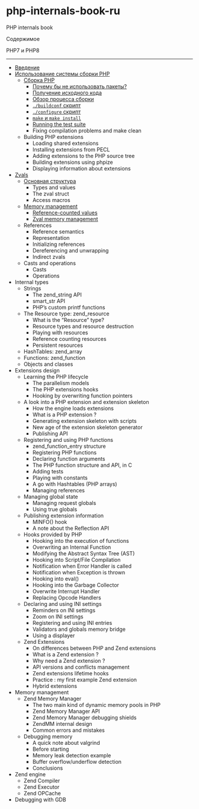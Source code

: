 # php-internals-book-ru
PHP internals book

Содержимое

PHP7 и PHP8
____
* [Введение](/php7/introduction.md)
* [Использование системы сборки PHP](/php7/build_system.md)
  * [Сборка PHP](/php7/build_system/build_php.md)
    * [Почему бы не использовать пакеты?](/php7/build_system/build_php.md#why-not-use-packages)
    * [Получение исходного кода](/php7/build_system/build_php.md#obtaining-the-source-code)
    * [Обзор процесса сборки](/php7/build_system/build_php.md#build-overview)
    * [`./buildconf` скрипт](/php7/build_system/build_php.md#the-buildconf-script)
    * [`./configure` скрипт](/php7/build_system/build_php.md#the-configure-script)
    * [`make` и `make install`](/php7/build_system/build_php.md#make-and-make-install)
    * [Running the test suite](/php7/build_system/build_php.md#)
    * Fixing compilation problems and make clean
  * Building PHP extensions
    * Loading shared extensions
    * Installing extensions from PECL
    * Adding extensions to the PHP source tree
    * Building extensions using phpize
    * Displaying information about extensions
* [Zvals](/php7/zvals)
  * [Основная структура](/php7/zvals/basic_structure.md)
    * Types and values
    * The zval struct
    * Access macros
  * [Memory management](/php7/zvals/memory_management.md)
    * [Reference-counted values](/php7/zvals/memory_management.md#reference-counted-values)
    * [Zval memory management](/php7/zvals/memory_management.md#zval-memory-management)
  * References
    * Reference semantics
    * Representation
    * Initializing references
    * Dereferencing and unwrapping
    * Indirect zvals
  * Casts and operations
    * Casts
    * Operations
* Internal types
  * Strings
    * The zend_string API
    * smart_str API
    * PHP’s custom printf functions
  * The Resource type: zend_resource
    * What is the “Resource” type?
    * Resource types and resource destruction
    * Playing with resources
    * Reference counting resources
    * Persistent resources
  * HashTables: zend_array
  * Functions: zend_function
  * Objects and classes
* Extensions design
  * Learning the PHP lifecycle
    * The parallelism models
    * The PHP extensions hooks
    * Hooking by overwriting function pointers
  * A look into a PHP extension and extension skeleton
    * How the engine loads extensions
    * What is a PHP extension ?
    * Generating extension skeleton with scripts
    * New age of the extension skeleton generator
    * Publishing API
  * Registering and using PHP functions
    * zend_function_entry structure
    * Registering PHP functions
    * Declaring function arguments
    * The PHP function structure and API, in C
    * Adding tests
    * Playing with constants
    * A go with Hashtables (PHP arrays)
    * Managing references
  * Managing global state
    * Managing request globals
    * Using true globals
  * Publishing extension information
    * MINFO() hook
    * A note about the Reflection API
  * Hooks provided by PHP
    * Hooking into the execution of functions
    * Overwriting an Internal Function
    * Modifying the Abstract Syntax Tree (AST)
    * Hooking into Script/File Compilation
    * Notification when Error Handler is called
    * Notification when Exception is thrown
    * Hooking into eval()
    * Hooking into the Garbage Collector
    * Overwrite Interrupt Handler
    * Replacing Opcode Handlers
  * Declaring and using INI settings
    * Reminders on INI settings
    * Zoom on INI settings
    * Registering and using INI entries
    * Validators and globals memory bridge
    * Using a displayer
  * Zend Extensions
    * On differences between PHP and Zend extensions
    * What is a Zend extension ?
    * Why need a Zend extension ?
    * API versions and conflicts management
    * Zend extensions lifetime hooks
    * Practice : my first example Zend extension
    * Hybrid extensions
* Memory management
  * Zend Memory Manager
    * The two main kind of dynamic memory pools in PHP
    * Zend Memory Manager API
    * Zend Memory Manager debugging shields
    * ZendMM internal design
    * Common errors and mistakes
  * Debugging memory
    * A quick note about valgrind
    * Before starting
    * Memory leak detection example
    * Buffer overflow/underflow detection
    * Conclusions
* Zend engine
  * Zend Compiler
  * Zend Executor
  * Zend OPCache
* Debugging with GDB
